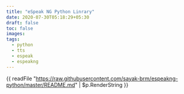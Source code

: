 ```yaml
---
title: "eSpeak NG Python Linrary"
date: 2020-07-30T05:18:29+05:30
draft: false
toc: false
images:
tags:
  - python
  - tts
  - espeak
  - espeakng
---
```


{{ readFile "https://raw.githubusercontent.com/sayak-brm/espeakng-python/master/README.md" | $p.RenderString }}